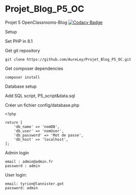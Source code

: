 # Projet_Blog_P5_OC

Projet 5 OpenClassrooms-Blog 
[![Codacy Badge](https://app.codacy.com/project/badge/Grade/654c7e4722544438b00ea9d75b74c85e)](https://www.codacy.com/gh/AureLey/Projet_Blog_P5_OC/dashboard?utm_source=github.com&amp;utm_medium=referral&amp;utm_content=AureLey/Projet_Blog_P5_OC&amp;utm_campaign=Badge_Grade)

Setup

Set PHP in 8.1

Get git repository

```
git clone https://github.com/AureLey/Projet_Blog_P5_OC.git
```

Get composer dependencies

```
composer install
```

Database setup

Add SQL script, P5_script&data.sql

Créer un fichier config/database.php

```
<?php

return [
    'db_name' => 'nomDB',
    'db_user' => 'nomUser',
    'db_password' => 'Mot de passe',
    'db_host' => 'localhost',
];
```


Admin login 

```
email : admin@admin.fr
password : admin
```

User login:

```
email: tyrion@lannister.got	
password: admin
```

